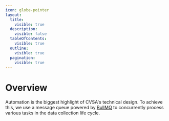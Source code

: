 ```yaml
---
icon: globe-pointer
layout:
  title:
    visible: true
  description:
    visible: false
  tableOfContents:
    visible: true
  outline:
    visible: true
  pagination:
    visible: true
---
```


# Overview

Automation is the biggest highlight of CVSA's technical design. To achieve this, we use a message queue powered by [BullMQ](https://bullmq.io/) to concurrently process various tasks in the data collection life cycle.
